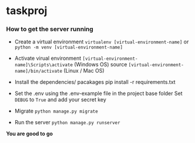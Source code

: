# taskproj

### How to get the server running

- Create a virtual environment
`virtualenv [virtual-environment-name]` or `python -m venv [virtual-environment-name]`

- Activate virual environment
`[virtual-environment-name]\Scripts\activate` (Windows OS) source `[virtual-environment-name]/bin/activate` (Linux / Mac OS)

- Install the dependencies/ pacakages
pip install -r requirements.txt

- Set the .env using the .env-example file in the project base folder
Set `DEBUG` to `True` and add your secret key

- Migrate
`python manage.py migrate`

- Run the server
`python manage.py runserver`

**You are good to go**